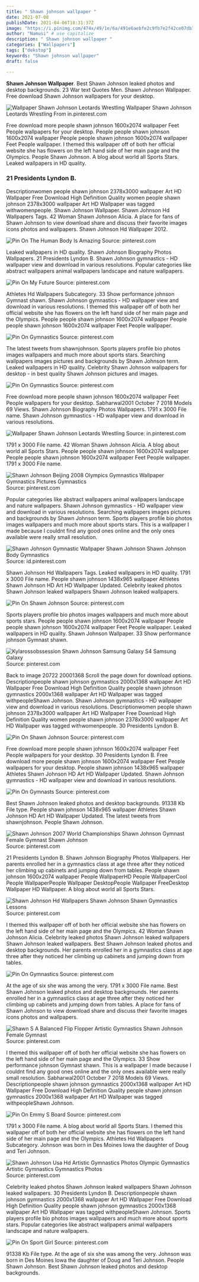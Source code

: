 ```yaml
---
title: " Shawn johnson wallpaper "
date: 2021-07-08
publishDate: 2021-04-06T18:31:37Z
image: "https://i.pinimg.com/474x/49/1e/6a/491e6aebfe2c9fb7e2f42ce07db71dc0.jpg"
author: "Namusi" # use capitalize
description: " Shawn johnson wallpaper "
categories: ["Wallpapers"]
tags: ["dekstop"]
keywords: "Shawn johnson wallpaper"
draft: false

---
```



**Shawn Johnson Wallpaper**. Best Shawn Johnson leaked photos and desktop backgrounds. 23 War text Quotes Men. Shawn Johnson Wallpaper. Free download Shawn Johnson wallpapers for your desktop.

![Wallpaper Shawn Johnson Leotards Wrestling](https://i.pinimg.com/originals/d8/2b/26/d82b26b0b1a799a6bd40467209720685.jpg "Wallpaper Shawn Johnson Leotards Wrestling")
Wallpaper Shawn Johnson Leotards Wrestling From in.pinterest.com


Free download more people shawn johnson 1600x2074 wallpaper Feet People wallpapers for your desktop. People people shawn johnson 1600x2074 wallpaper People people shawn johnson 1600x2074 wallpaper Feet People wallpaper. I themed this wallpaper off of both her official website she has flowers on the left hand side of her main page and the Olympics. People Shawn Johnson. A blog about world all Sports Stars. Leaked wallpapers in HD quality.

### 21 Presidents Lyndon B.

Descriptionwomen people shawn johnson 2378x3000 wallpaper Art HD Wallpaper Free Download High Definition Quality women people shawn johnson 2378x3000 wallpaper Art HD Wallpaper was tagged withwomenpeople. Shawn Johnson Wallpaper. Shawn Johnson Hd Wallpapers Tags. 42 Woman Shawn Johnson Alicia. A place for fans of Shawn Johnson to view download share and discuss their favorite images icons photos and wallpapers. Shawn Johnson Hd Wallpaper 2012.


![Pin On The Human Body Is Amazing](https://i.pinimg.com/originals/c2/ac/8f/c2ac8f6532f6d2b8b91aa49556da61a1.jpg "Pin On The Human Body Is Amazing")
Source: pinterest.com

Leaked wallpapers in HD quality. Shawn Johnson Biography Photos Wallpapers. 21 Presidents Lyndon B. Shawn Johnson gymnastics - HD wallpaper view and download in various resolutions. Popular categories like abstract wallpapers animal wallpapers landscape and nature wallpapers.

![Pin On My Future](https://i.pinimg.com/originals/aa/5c/6f/aa5c6ffeaf290d8516a19c1edc7753b3.jpg "Pin On My Future")
Source: pinterest.com

Athletes Hd Wallpapers Subcategory. 33 Show performance johnson Gymnast shawn. Shawn Johnson gymnastics - HD wallpaper view and download in various resolutions. I themed this wallpaper off of both her official website she has flowers on the left hand side of her main page and the Olympics. People people shawn johnson 1600x2074 wallpaper People people shawn johnson 1600x2074 wallpaper Feet People wallpaper.

![Pin On Gymnastics](https://i.pinimg.com/originals/1c/0b/88/1c0b8884b2a5684c2910bae3e13c60c9.jpg "Pin On Gymnastics")
Source: pinterest.com

The latest tweets from shawnjohnson. Sports players profile bio photos images wallpapers and much more about sports stars. Searching wallpapers images pictures and backgrounds by Shawn Johnson term. Leaked wallpapers in HD quality. Celebrity Shawn Johnson wallpapers for desktop - in best quality Shawn Johnson pictures and images.

![Pin On Gymnastics](https://i.pinimg.com/originals/1d/27/2c/1d272ca11c1dbf265e862d02ec886a8c.jpg "Pin On Gymnastics")
Source: pinterest.com

Free download more people shawn johnson 1600x2074 wallpaper Feet People wallpapers for your desktop. Sabharwal2001 October 7 2018 Models 69 Views. Shawn Johnson Biography Photos Wallpapers. 1791 x 3000 File name. Shawn Johnson gymnastics - HD wallpaper view and download in various resolutions.

![Wallpaper Shawn Johnson Leotards Wrestling](https://i.pinimg.com/originals/d8/2b/26/d82b26b0b1a799a6bd40467209720685.jpg "Wallpaper Shawn Johnson Leotards Wrestling")
Source: in.pinterest.com

1791 x 3000 File name. 42 Woman Shawn Johnson Alicia. A blog about world all Sports Stars. People people shawn johnson 1600x2074 wallpaper People people shawn johnson 1600x2074 wallpaper Feet People wallpaper. 1791 x 3000 File name.

![Shawn Johnson Beijing 2008 Olympics Gymnastics Wallpaper Gymnastics Pictures Gymnastics](https://i.pinimg.com/originals/c0/ca/03/c0ca032d0f479163f636568f7d877c61.jpg "Shawn Johnson Beijing 2008 Olympics Gymnastics Wallpaper Gymnastics Pictures Gymnastics")
Source: pinterest.com

Popular categories like abstract wallpapers animal wallpapers landscape and nature wallpapers. Shawn Johnson gymnastics - HD wallpaper view and download in various resolutions. Searching wallpapers images pictures and backgrounds by Shawn Johnson term. Sports players profile bio photos images wallpapers and much more about sports stars. This is a wallpaper I made because I couldnt find any good ones online and the only ones available were really small resolution.

![Shawn Johnson Gymnastic Wallpaper Shawn Johnson Shawn Johnson Body Gymnastics](https://i.pinimg.com/originals/c3/ac/56/c3ac5686a88e794e09622671450ab8fd.jpg "Shawn Johnson Gymnastic Wallpaper Shawn Johnson Shawn Johnson Body Gymnastics")
Source: id.pinterest.com

Shawn Johnson Hd Wallpapers Tags. Leaked wallpapers in HD quality. 1791 x 3000 File name. People shawn johnson 1438x965 wallpaper Athletes Shawn Johnson HD Art HD Wallpaper Updated. Celebrity leaked photos Shawn Johnson leaked wallpapers Shawn Johnson leaked wallpapers.

![Pin On Shawn Johnson](https://i.pinimg.com/originals/17/bf/e8/17bfe8f19aa82766e53ea192dfbbcbcb.jpg "Pin On Shawn Johnson")
Source: pinterest.com

Sports players profile bio photos images wallpapers and much more about sports stars. People people shawn johnson 1600x2074 wallpaper People people shawn johnson 1600x2074 wallpaper Feet People wallpaper. Leaked wallpapers in HD quality. Shawn Johnson Wallpaper. 33 Show performance johnson Gymnast shawn.

![Kylarossobssession Shawn Johnson Samsung Galaxy S4 Samsung Galaxy](https://i.pinimg.com/originals/2c/1e/f6/2c1ef6bd927b0595e37298b765439840.jpg "Kylarossobssession Shawn Johnson Samsung Galaxy S4 Samsung Galaxy")
Source: pinterest.com

Back to image 20722 20001368 Scroll the page down for download options. Descriptionpeople shawn johnson gymnastics 2000x1368 wallpaper Art HD Wallpaper Free Download High Definition Quality people shawn johnson gymnastics 2000x1368 wallpaper Art HD Wallpaper was tagged withpeopleShawn Johnson. Shawn Johnson gymnastics - HD wallpaper view and download in various resolutions. Descriptionwomen people shawn johnson 2378x3000 wallpaper Art HD Wallpaper Free Download High Definition Quality women people shawn johnson 2378x3000 wallpaper Art HD Wallpaper was tagged withwomenpeople. 30 Presidents Lyndon B.

![Pin On Shawn Johnson](https://i.pinimg.com/originals/72/ce/29/72ce298d240c86f093e61406cc5c4b79.jpg "Pin On Shawn Johnson")
Source: pinterest.com

Free download more people shawn johnson 1600x2074 wallpaper Feet People wallpapers for your desktop. 30 Presidents Lyndon B. Free download more people shawn johnson 1600x2074 wallpaper Feet People wallpapers for your desktop. People shawn johnson 1438x965 wallpaper Athletes Shawn Johnson HD Art HD Wallpaper Updated. Shawn Johnson gymnastics - HD wallpaper view and download in various resolutions.

![Pin On Gymnasts](https://i.pinimg.com/originals/12/ea/2f/12ea2f9c2491b2ebc0cbe0e1751dbaa2.jpg "Pin On Gymnasts")
Source: pinterest.com

Best Shawn Johnson leaked photos and desktop backgrounds. 91338 Kb File type. People shawn johnson 1438x965 wallpaper Athletes Shawn Johnson HD Art HD Wallpaper Updated. The latest tweets from shawnjohnson. People Shawn Johnson.

![Shawn Johnson 2007 World Championships Shawn Johnson Gymnast Female Gymnast Shawn Johnson](https://i.pinimg.com/originals/9d/1a/61/9d1a619da7589c5f645c54d564066726.jpg "Shawn Johnson 2007 World Championships Shawn Johnson Gymnast Female Gymnast Shawn Johnson")
Source: pinterest.com

21 Presidents Lyndon B. Shawn Johnson Biography Photos Wallpapers. Her parents enrolled her in a gymnastics class at age three after they noticed her climbing up cabinets and jumping down from tables. People shawn johnson 1600x2074 wallpaper People WallpaperHD People WallpaperCool People WallpaperPeople Wallpaper DesktopPeople Wallpaper FreeDesktop Wallpaper HD Wallpaper. A blog about world all Sports Stars.

![Shawn Johnson Hd Wallpapers Shawn Johnson Shawn Gymnastics Lessons](https://i.pinimg.com/originals/22/ee/71/22ee71eb45333a6775e88920cccad9f1.jpg "Shawn Johnson Hd Wallpapers Shawn Johnson Shawn Gymnastics Lessons")
Source: pinterest.com

I themed this wallpaper off of both her official website she has flowers on the left hand side of her main page and the Olympics. 42 Woman Shawn Johnson Alicia. Celebrity leaked photos Shawn Johnson leaked wallpapers Shawn Johnson leaked wallpapers. Best Shawn Johnson leaked photos and desktop backgrounds. Her parents enrolled her in a gymnastics class at age three after they noticed her climbing up cabinets and jumping down from tables.

![Pin On Gymnastics](https://i.pinimg.com/originals/45/b8/e2/45b8e21b14f369a9adda004493e5fb8f.jpg "Pin On Gymnastics")
Source: pinterest.com

At the age of six she was among the very. 1791 x 3000 File name. Best Shawn Johnson leaked photos and desktop backgrounds. Her parents enrolled her in a gymnastics class at age three after they noticed her climbing up cabinets and jumping down from tables. A place for fans of Shawn Johnson to view download share and discuss their favorite images icons photos and wallpapers.

![Shawn S A Balanced Flip Flopper Artistic Gymnastics Shawn Johnson Female Gymnast](https://i.pinimg.com/736x/9e/3d/c7/9e3dc75a049774dc9cd7f5579d9c90d8--gymnastics-photography-beams.jpg "Shawn S A Balanced Flip Flopper Artistic Gymnastics Shawn Johnson Female Gymnast")
Source: pinterest.com

I themed this wallpaper off of both her official website she has flowers on the left hand side of her main page and the Olympics. 33 Show performance johnson Gymnast shawn. This is a wallpaper I made because I couldnt find any good ones online and the only ones available were really small resolution. Sabharwal2001 October 7 2018 Models 69 Views. Descriptionpeople shawn johnson gymnastics 2000x1368 wallpaper Art HD Wallpaper Free Download High Definition Quality people shawn johnson gymnastics 2000x1368 wallpaper Art HD Wallpaper was tagged withpeopleShawn Johnson.

![Pin On Emmy S Board](https://i.pinimg.com/originals/ab/bd/73/abbd73fe3b914fd738848f3daaecae2a.jpg "Pin On Emmy S Board")
Source: pinterest.com

1791 x 3000 File name. A blog about world all Sports Stars. I themed this wallpaper off of both her official website she has flowers on the left hand side of her main page and the Olympics. Athletes Hd Wallpapers Subcategory. Johnson was born in Des Moines Iowa the daughter of Doug and Teri Johnson.

![Shawn Johnson Usa Hd Artistic Gymnastics Photos Olympic Gymnastics Artistic Gymnastics Gymnastics Photos](https://i.pinimg.com/originals/78/11/df/7811df8e1d6cf4493c4d1c66438ad79f.jpg "Shawn Johnson Usa Hd Artistic Gymnastics Photos Olympic Gymnastics Artistic Gymnastics Gymnastics Photos")
Source: pinterest.com

Celebrity leaked photos Shawn Johnson leaked wallpapers Shawn Johnson leaked wallpapers. 30 Presidents Lyndon B. Descriptionpeople shawn johnson gymnastics 2000x1368 wallpaper Art HD Wallpaper Free Download High Definition Quality people shawn johnson gymnastics 2000x1368 wallpaper Art HD Wallpaper was tagged withpeopleShawn Johnson. Sports players profile bio photos images wallpapers and much more about sports stars. Popular categories like abstract wallpapers animal wallpapers landscape and nature wallpapers.

![Pin On Sport Girl](https://i.pinimg.com/474x/49/1e/6a/491e6aebfe2c9fb7e2f42ce07db71dc0.jpg "Pin On Sport Girl")
Source: pinterest.com

91338 Kb File type. At the age of six she was among the very. Johnson was born in Des Moines Iowa the daughter of Doug and Teri Johnson. People Shawn Johnson. Best Shawn Johnson leaked photos and desktop backgrounds.

